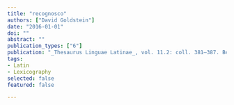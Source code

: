 ```yaml
---
title: "recognosco"
authors: ["David Goldstein"]
date: "2016-01-01"
doi: ""
abstract: ""
publication_types: ["6"]
publication: "_Thesaurus Linguae Latinae_, vol. 11.2: coll. 381–387. Berlin: de Gruyter."
tags:
- Latin
- Lexicography
selected: false
featured: false

---
```

